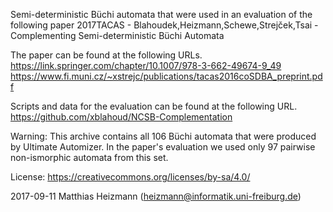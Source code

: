 Semi-deterministic Büchi automata that were used in an evaluation of the 
following paper
2017TACAS - Blahoudek,Heizmann,Schewe,Strejček,Tsai - Complementing Semi-deterministic Büchi Automata

The paper can be found at the following URLs.
https://link.springer.com/chapter/10.1007/978-3-662-49674-9_49
https://www.fi.muni.cz/~xstrejc/publications/tacas2016coSDBA_preprint.pdf

Scripts and data for the evaluation can be found at the following URL.
https://github.com/xblahoud/NCSB-Complementation


Warning: This archive contains all 106 Büchi automata that were produced by
Ultimate Automizer. In the paper's evaluation we used only 97 pairwise 
non-ismorphic automata from this set.


License: https://creativecommons.org/licenses/by-sa/4.0/

2017-09-11 Matthias Heizmann (heizmann@informatik.uni-freiburg.de)

